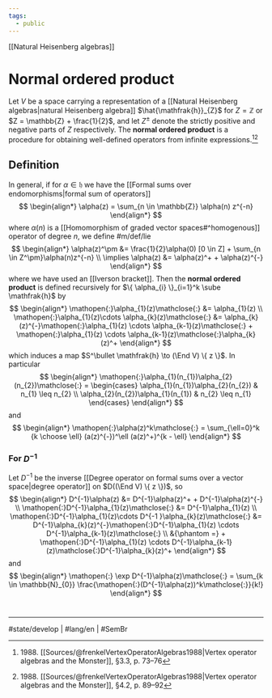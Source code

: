 ```yaml
---
tags:
  - public
---
```

[[Natural Heisenberg algebras]]
# Normal ordered product

Let $V$ be a space carrying a representation of a [[Natural Heisenberg algebras|natural Heisenberg algebra]] $\hat{\mathfrak{h}}_{Z}$ for $Z = \mathbb{Z}$ or $Z = \mathbb{Z} + \frac{1}{2}$,
and let $Z^\pm$ denote the strictly positive and negative parts of $Z$ respectively.
The **normal ordered product** is a procedure for obtaining well-defined operators from infinite expressions.[^3.3][^4.2]

## Definition
In general, if for $\alpha \in \mathfrak{h}$ we have the [[Formal sums over endomorphisms|formal sum of operators]]
$$
\begin{align*}
\alpha(z) = \sum_{n \in \mathbb{Z}} \alpha(n) z^{-n}
\end{align*}
$$
where $\alpha(n)$ is a [[Homomorphism of graded vector spaces#^homogenous]] operator of degree $n$, we define #m/def/lie
$$
\begin{align*}
\alpha(z)^\pm &= \frac{1}{2}\alpha(0) [0 \in Z] + \sum_{n \in Z^\pm}\alpha(n)z^{-n} \\
\implies \alpha(z) &= \alpha(z)^+ + \alpha(z)^{-}
\end{align*}
$$
where we have used an [[Iverson bracket]].
Then the **normal ordered product** is defined recursively for $\{ \alpha_{i} \}_{i=1}^k \sube \mathfrak{h}$ by
$$
\begin{align*}
\mathopen{:}\alpha_{1}(z)\mathclose{:} &= \alpha_{1}(z) \\
\mathopen{:}\alpha_{1}(z)\cdots \alpha_{k}(z)\mathclose{:}
&= \alpha_{k}(z)^{-}\mathopen{:}\alpha_{1}(z) \cdots \alpha_{k-1}(z)\mathclose{:} + \mathopen{:}\alpha_{1}(z) \cdots \alpha_{k-1}(z)\mathclose{:}\alpha_{k}(z)^+
\end{align*}
$$
which induces a map $S^\bullet \mathfrak{h} \to (\End V) \{ z \}$.
In particular
$$
\begin{align*}
\mathopen{:}\alpha_{1}(n_{1})\alpha_{2}(n_{2})\mathclose{:} = \begin{cases}
\alpha_{1}(n_{1})\alpha_{2}(n_{2})  & n_{1} \leq n_{2} \\
\alpha_{2}(n_{2})\alpha_{1}(n_{1}) & n_{2} \leq n_{1}
\end{cases}
\end{align*}
$$
and
$$
\begin{align*}
\mathopen{:}\alpha(z)^k\mathclose{:} = \sum_{\ell=0}^k {k \choose \ell} (a(z)^{-})^\ell (a(z)^+)^{k - \ell}
\end{align*}
$$


### For $D^{-1}$

Let $D^{-1}$ be the inverse [[Degree operator on formal sums over a vector space|degree operator]] on $D((\End V) \{ z \})$, so
$$
\begin{align*}
D^{-1}\alpha(z) &=  D^{-1}\alpha(z)^+ + D^{-1}\alpha(z)^{-} \\
\mathopen{:}D^{-1}\alpha_{1}(z)\mathclose{:} &= D^{-1}\alpha_{1}(z) \\
\mathopen{:}D^{-1}\alpha_{1}(z)\cdots D^{-1 }\alpha_{k}(z)\mathclose{:}
&= D^{-1}\alpha_{k}(z)^{-}\mathopen{:}D^{-1}\alpha_{1}(z) \cdots D^{-1}\alpha_{k-1}(z)\mathclose{:} \\ &{\phantom =} + \mathopen{:}D^{-1}\alpha_{1}(z) \cdots D^{-1}\alpha_{k-1}(z)\mathclose{:}D^{-1}\alpha_{k}(z)^+
\end{align*}
$$
and
$$
\begin{align*}
\mathopen{:} \exp D^{-1}\alpha(z)\mathclose{:} = \sum_{k \in \mathbb{N}_{0}} \frac{\mathopen{:}(D^{-1}\alpha(z))^k\mathclose{:}}{k!}
\end{align*}
$$


  [^3.3]: 1988\. [[Sources/@frenkelVertexOperatorAlgebras1988|Vertex operator algebras and the Monster]], §3.3, p. 73–76
  [^4.2]: 1988\. [[Sources/@frenkelVertexOperatorAlgebras1988|Vertex operator algebras and the Monster]], §4.2, p. 89–92

#
---
#state/develop | #lang/en | #SemBr
